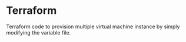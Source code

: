 # Terraform
Terraform code to provision multiple virtual machine instance by simply modifying the variable file.

